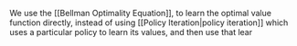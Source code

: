 We use the [[Bellman Optimality Equation]], to learn the optimal value function directly, instead of using [[Policy Iteration|policy iteration]] which uses a particular policy to learn its values, and then use that lear

